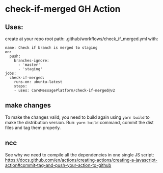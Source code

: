 # check-if-merged GH Action

## Uses:

create at your repo root path: .github/workflows/check_if_merged.yml with:

```
name: Check if branch is merged to staging
on:
  push:
    branches-ignore:
      - 'master'
      - 'staging'
jobs:
  check-if-merged:
    runs-on: ubuntu-latest
    steps:
    - uses: CareMessagePlatform/check-if-merged@v2
```

## make changes

To make the changes valid, you need to build again using `yarn build` to make the distribution version. Run: `yarn build` command, commit the dist files and tag them properly.

## ncc

See why we need to compile all the dependencies in one single JS script: https://docs.github.com/en/actions/creating-actions/creating-a-javascript-action#commit-tag-and-push-your-action-to-github
